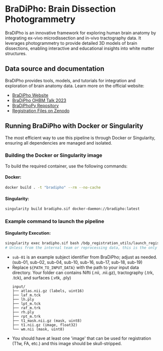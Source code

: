 # BraDiPho: Brain Dissection Photogrammetry

BraDiPho is an innovative framework for exploring human brain anatomy by integrating ex-vivo microdissection and in-vivo tractography data. It leverages photogrammetry to provide detailed 3D models of brain dissections, enabling interactive and educational insights into white matter structures.

## Data source and documentation

BraDiPho provides tools, models, and tutorials for integration and exploration of brain anatomy data. Learn more on the official website:

- [BraDiPho Website](https://bradipho.eu/)
- [BraDiPho OHBM Talk 2023](https://www.youtube.com/watch?v=CAg3BkaPPwY)
- [BraDiPhoPy Repository](https://github.com/minilabus/bradiphopy)
- [Registration Files on Zenodo](https://zenodo.org/records/11192915)

## Running BraDiPho with Docker or Singularity

The most efficient way to use this pipeline is through Docker or Singularity, ensuring all dependencies are managed and isolated.

### Building the Docker or Singularity image

To build the required container, use the following commands:

#### **Docker:**
```bash
docker build . -t "bradipho" --rm --no-cache
```

#### **Singularity:**
```bash
singularity build bradipho.sif docker-daemon://bradipho:latest
```

### Example command to launch the pipeline

#### **Singularity Execution:**
```bash
singularity exec bradipho.sif bash /bdp_registration_utils/launch_registration.sh ${PATH_TO_INPUT_DATA}/ sub-01 ${PATH_TO_OUTPUT_DATA}
# Unless from the internal team or reprocessing data, this is the only command you should use
```


- `sub-01` is an example subject identifier from BraDiPho; adjust as needed.
    (sub-01, sub-02, sub-04, sub-10, sub-16, sub-17, sub-18, sub-19)
- Replace `${PATH_TO_INPUT_DATA}` with the path to your input data directory.
    Your folder can contains Nifti (.nii, .nii.gz), tractography (.trk, .tck), and surfaces (.vtk, .ply)
    ```
    input/
    ├── atlas.nii.gz (labels, uint16)
    ├── laf_m.tck
    ├── lh.ply
    ├── lpt_m.tck
    ├── raf_m.trk
    ├── rh.ply
    ├── rpt_m.trk
    ├── t1_mask.nii.gz (mask, uint8)
    ├── t1.nii.gz (image, float32)
    └── wm.nii (mask, uint8)
    ```
- You should have at least one 'image' that can be used for registration (T1w, FA, etc.) and this image should be skull-stripped.